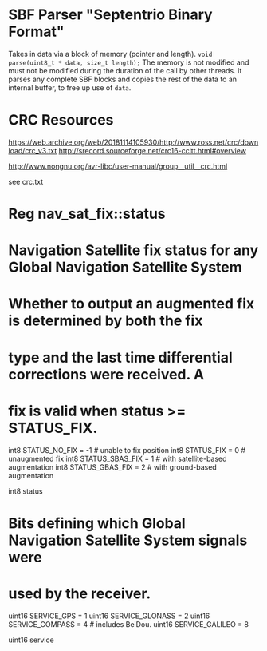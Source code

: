 # SBF Parser "Septentrio Binary Format"

Takes in data via a block of memory (pointer and length).
`void parse(uint8_t * data, size_t length);`
The memory is not modified and must not be modified during the duration of the call by other threads.
It parses any complete SBF blocks and copies the rest of the data to an internal buffer, to free up use of `data`.
 
# CRC Resources

https://web.archive.org/web/20181114105930/http://www.ross.net/crc/download/crc_v3.txt
http://srecord.sourceforge.net/crc16-ccitt.html#overview

http://www.nongnu.org/avr-libc/user-manual/group__util__crc.html

see crc.txt

# Reg nav_sat_fix::status

# Navigation Satellite fix status for any Global Navigation Satellite System

# Whether to output an augmented fix is determined by both the fix
# type and the last time differential corrections were received.  A
# fix is valid when status >= STATUS_FIX.

int8 STATUS_NO_FIX =  -1        # unable to fix position
int8 STATUS_FIX =      0        # unaugmented fix
int8 STATUS_SBAS_FIX = 1        # with satellite-based augmentation
int8 STATUS_GBAS_FIX = 2        # with ground-based augmentation

int8 status

# Bits defining which Global Navigation Satellite System signals were
# used by the receiver.

uint16 SERVICE_GPS =     1
uint16 SERVICE_GLONASS = 2
uint16 SERVICE_COMPASS = 4      # includes BeiDou.
uint16 SERVICE_GALILEO = 8

uint16 service
